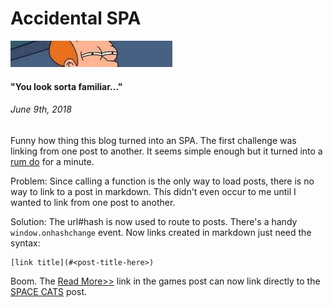 # Accidental SPA
![can't tell if](img/frysquint.jpeg)
#### "You look sorta familiar..."
###### *June 9th, 2018*



Funny how thing this blog turned into an SPA. The first challenge was linking from one post to another. It seems simple enough but it turned into a [rum do](https://www.phrases.org.uk/meanings/307350.html) for a minute.

Problem: Since calling a function is the only way to load posts, there is no way to link to a post in markdown. This didn't even occur to me until I wanted to link from one post to another. 

Solution: The url#hash is now used to route to posts. There's a handy ```window.onhashchange``` event. Now links created in markdown just need the syntax:
```
[link title](#<post-title-here>)
```

Boom. The [Read More>>](#games) link in the games post can now link directly to the [SPACE CATS](#spacecats_Intro) post.
